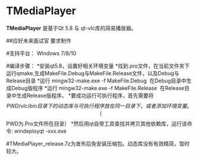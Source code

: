 # TMediaPlayer


**TMediaPlayer** 是基于Qt 5.8 与 qt-vlc库的简易播放器。

##应好未来面试官 要求制作

#支持平台：
WIndows 7/8/10

#编译步骤：
*安装qt5.8，设置好相关环境变量
*找到.pro文件，在当前文件夹下运行qmake,生成MakeFile.Debug与MakeFile.Release文件，以及Debug与Release目录
*运行 mingw32-make.exe -f MakeFile.Debug  在Debug目录中生成Debug版程序
*运行 mingw32-make.exe -f MakeFile.Release  在Release目录中生成Release版程序。
*要成功运行可执行程序，首先需要将 $$PWD/vlc/bin目录下的动态库与可执行程序放在同一目录下，或者添加环境变量。（$$PWD为.Pro文件所在目录）
*然后用qt自带工具查找并拷贝其他依赖库，运行该命令:  windeployqt -xxx.exe



#TMediaPlayer_release.7z为发布后免安装压缩包。动态库没有有效精简，暂时较大。

